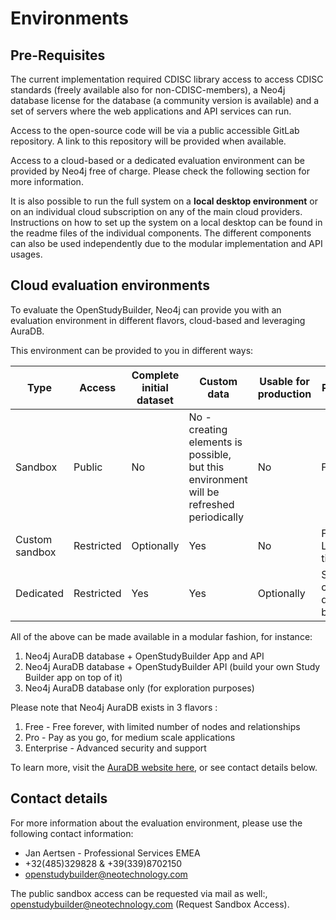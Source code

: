# Environments

## Pre-Requisites

The current implementation required CDISC library access to access CDISC standards (freely available also for non-CDISC-members), a Neo4j database license for the database (a community version is available) and a set of servers where the web applications and API services can run.

Access to the open-source code will be via a public accessible GitLab repository. A link to this repository will be provided when available.

Access to a cloud-based or a dedicated evaluation environment can be provided by Neo4j free of charge. Please check the following section for more information.

It is also possible to run the full system on a **local desktop environment** or on an individual cloud subscription on any of the main cloud providers. Instructions on how to set up the system on a local desktop can be found in the readme files of the individual components. The different components can also be used independently due to the modular implementation and API usages.

## Cloud evaluation environments

To evaluate the OpenStudyBuilder, Neo4j can provide you with an evaluation environment in different flavors, cloud-based and leveraging AuraDB.

This environment can be provided to you in different ways:

Type | Access | Complete initial dataset | Custom data | Usable for production | Pricing
--|--|--|--|--|--
Sandbox | Public | No | No - creating elements is possible, but this environment will be refreshed periodically | No | Free
Custom sandbox | Restricted | Optionally | Yes | No | Free - Limited time
Dedicated | Restricted | Yes | Yes | Optionally | See contact details below

All of the above can be made available in a modular fashion, for instance:

1. Neo4j AuraDB database + OpenStudyBuilder App and API
2. Neo4j AuraDB database + OpenStudyBuilder API (build your own Study Builder app on top of it)
3. Neo4j AuraDB database only (for exploration purposes)

Please note that Neo4j AuraDB exists in 3 flavors :

1. Free - Free forever, with limited number of nodes and relationships
2. Pro - Pay as you go, for medium scale applications
3. Enterprise - Advanced security and support

To learn more, visit the [AuraDB website here](https://neo4j.com/cloud/platform/aura-graph-database/), or see contact details below.

## Contact details

For more information about the evaluation environment, please use the following contact information:

- Jan Aertsen - Professional Services EMEA
- +32(485)329828 & +39(339)8702150
- <a href="mailto:openstudybuilder@neotechnology.com">openstudybuilder@neotechnology.com</a>

The public sandbox access can be requested via mail as well:, <a href="mailto:openstudybuilder@neotechnology.com?subject=Request%20Sandbox%20Access">
openstudybuilder@neotechnology.com (Request Sandbox Access)</a>.
